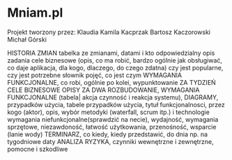 # Mniam.pl
Projekt tworzony przez:
Klaudia Kamila Kacprzak
Bartosz Kaczorowski
Michał Górski


HISTORIA ZMIAN tabelka ze zmianami, datami i kto odpowiedzialny
opis zadania
cele biznesowe (opis, co ma robić, bardzo ogólnie jak obsługiwać, co daje aplikacja, dla kogo, dlaczego, do czego zdatna)
  czy jest popularne, czy jest potrzebne
słownik pojęć, co jest czym
WYMAGANIA FUNKCJONALNE, co robi, ogólnie po kolei, wypunktowanie
ZA TYDZIEŃ CELE BIZNESOWE OPISY
ZA DWA ROZBUDOWANIE, WYMAGANIA FUNKCJONALNE (tabela| akcja czynność i reakcja systemu), 
  DIAGRAMY, przypadków użycia, tabele przypadków użycia, 
  tytuł funkcjonalnosci, przez kogo (aktor), opis,
  wybór metodyki (waterfall, scrum itp.) i technologie
wymagania niefunkcjonalne(sprawdzić na necie), wydajność,
  wymagania sprzętowe, niezawdoność, łatwość użytkowania, przenośność, wsparcie (lanie wody)
TERMINARZ, co kiedy, kiedy przedstawić, do dnia np. na tygodniowe daty
ANALIZA RYZYKA, czynniki wewnętrzne i zewnętrzne, pomocne i szkodliwe
